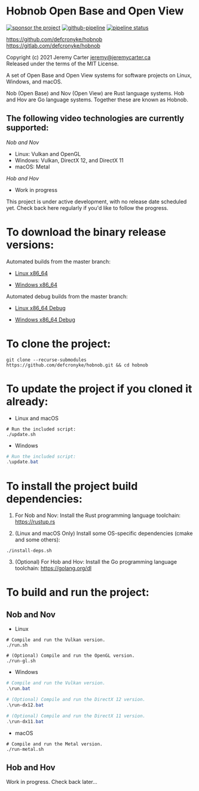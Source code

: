 # Hobnob Open Base and Open View  
  
[![sponsor the project](https://img.shields.io/static/v1?label=Sponsor&message=%E2%9D%A4&logo=GitHub&link=https://github.com/sponsors/defcronyke)](https://github.com/sponsors/defcronyke) [![github-pipeline](https://github.com/defcronyke/hobnob/workflows/github-pipeline/badge.svg)](https://github.com/defcronyke/hobnob/actions) [![pipeline status](https://gitlab.com/defcronyke/hobnob/badges/master/pipeline.svg)](https://gitlab.com/defcronyke/hobnob/-/pipelines)  
  
https://github.com/defcronyke/hobnob  
https://gitlab.com/defcronyke/hobnob  
  
Copyright (c) 2021 Jeremy Carter <jeremy@jeremycarter.ca>  
Released under the terms of the MIT License.  
  
A set of Open Base and Open View systems for software 
projects on Linux, Windows, and macOS.  
  
Nob (Open Base) and Nov (Open View) are Rust language 
systems. Hob and Hov are Go language systems. Together 
these are known as Hobnob.  
  
The following video technologies are currently supported:  
---------------------------------------------------------  
*Nob and Nov*  
* Linux: Vulkan and OpenGL  
* Windows: Vulkan, DirectX 12, and DirectX 11  
* macOS: Metal  
  
*Hob and Hov*  
* Work in progress  
  
This project is under active development, with no 
release date scheduled yet. Check back here regularly
if you'd like to follow the progress.  
  
To download the binary release versions:  
========================================  
Automated builds from the master branch:  
  
* [Linux x86_64](https://tinyurl.com/github-artifact?repo=defcronyke/hobnob&file=hobnob-release-linux-x86_64)  
  
* [Windows x86_64](https://tinyurl.com/github-artifact?repo=defcronyke/hobnob&file=hobnob-release-windows-x86_64)  
  
Automated debug builds from the master branch:  
  
* [Linux x86_64 Debug](https://tinyurl.com/github-artifact?repo=defcronyke/hobnob&file=hobnob-debug-linux-x86_64)  
  
* [Windows x86_64 Debug](https://tinyurl.com/github-artifact?repo=defcronyke/hobnob&file=hobnob-debug-windows-x86_64)  
  
To clone the project:  
=====================  
```shell
git clone --recurse-submodules https://github.com/defcronyke/hobnob.git && cd hobnob
```  
  
To update the project if you cloned it already:  
===============================================  
* Linux and macOS  
```shell
# Run the included script:
./update.sh
```  
  
* Windows  
```powershell
# Run the included script:
.\update.bat
```  
  
To install the project build dependencies:  
==========================================  
1. For Nob and Nov: Install the Rust programming language 
toolchain: 
https://rustup.rs  
  
2. (Linux and macOS Only) Install some OS-specific 
dependencies (cmake and some others):  
```shell
./install-deps.sh
```  
  
3. (Optional) For Hob and Hov: Install the Go programming 
language toolchain: 
https://golang.org/dl  
  
To build and run the project:  
=============================  
Nob and Nov  
-----------  
* Linux  
```shell
# Compile and run the Vulkan version.
./run.sh

# (Optional) Compile and run the OpenGL version.
./run-gl.sh
```  
  
* Windows  
```powershell
# Compile and run the Vulkan version.
.\run.bat

# (Optional) Compile and run the DirectX 12 version.
.\run-dx12.bat

# (Optional) Compile and run the DirectX 11 version.
.\run-dx11.bat
```  
  
* macOS  
```shell
# Compile and run the Metal version.
./run-metal.sh
```  
  
Hob and Hov  
-----------  
Work in progress. Check back later...  
